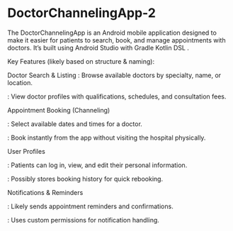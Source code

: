 # DoctorChannelingApp-2

The DoctorChannelingApp is an Android mobile application designed to make it easier for patients to search, book, and manage appointments with doctors. It’s built using Android Studio with Gradle Kotlin DSL .

Key Features (likely based on structure & naming):

Doctor Search & Listing
 : Browse available doctors by specialty, name, or location.

 : View doctor profiles with qualifications, schedules, and consultation fees.

Appointment Booking (Channeling)

: Select available dates and times for a doctor.

: Book instantly from the app without visiting the hospital physically.

User Profiles

: Patients can log in, view, and edit their personal information.

: Possibly stores booking history for quick rebooking.

Notifications & Reminders

 : Likely sends appointment reminders and confirmations.

 : Uses custom permissions for notification handling.
